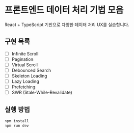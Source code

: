 # 프론트엔드 데이터 처리 기법 모음

React + TypeScript 기반으로 다양한 데이터 처리 UX를 실습합니다.

## 구현 목록

- [ ] Infinite Scroll
- [ ] Pagination
- [ ] Virtual Scroll
- [ ] Debounced Search
- [ ] Skeleton Loading
- [ ] Lazy Loading
- [ ] Prefetching
- [ ] SWR (Stale-While-Revalidate)

## 실행 방법

```bash
npm install
npm run dev
